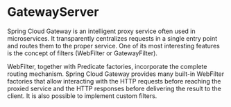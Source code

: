 # GatewayServer

Spring Cloud Gateway is an intelligent proxy service often used in microservices. It transparently centralizes requests in a single entry point and routes them to the proper service. One of its most interesting features is the concept of filters (WebFilter or GatewayFilter).

WebFilter, together with Predicate factories, incorporate the complete routing mechanism. Spring Cloud Gateway provides many built-in WebFilter factories that allow interacting with the HTTP requests before reaching the proxied service and the HTTP responses before delivering the result to the client. It is also possible to implement custom filters.
